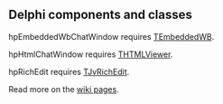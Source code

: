 Delphi components and classes
-----------------------------

hpEmbeddedWbChatWindow requires [TEmbeddedWB](https://github.com/ghquant/Delphi-EmbeddedWB).

hpHtmlChatWindow requires [THTMLViewer](https://code.google.com/p/thtmlviewer/).

hpRichEdit requires [TJvRichEdit](http://sourceforge.net/projects/jvcl/files/).

Read more on the [wiki pages](https://github.com/livve/delphi/wiki/).
